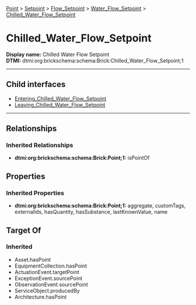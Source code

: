 [Point](../../../../Point.md) > [Setpoint](../../../Setpoint.md) > [Flow_Setpoint](../../Flow_Setpoint.md) > [Water_Flow_Setpoint](../Water_Flow_Setpoint.md) > [Chilled_Water_Flow_Setpoint](.)
# Chilled_Water_Flow_Setpoint

**Display name:** Chilled Water Flow Setpoint<br />
**DTMI:** dtmi:org:brickschema:schema:Brick:Chilled_Water_Flow_Setpoint;1

---


## Child interfaces
* [Entering_Chilled_Water_Flow_Setpoint](../Entering_Water_Flow_Setpoint/Entering_Chilled_Water_Flow_Setpoint.md)
* [Leaving_Chilled_Water_Flow_Setpoint](../Leaving_Water_Flow_Setpoint/Leaving_Chilled_Water_Flow_Setpoint.md)

---
## Relationships
### Inherited Relationships
* **dtmi:org:brickschema:schema:Brick:Point;1:** isPointOf
## Properties
### Inherited Properties
* **dtmi:org:brickschema:schema:Brick:Point;1:** aggregate, customTags, externalIds, hasQuantity, hasSubstance, lastKnownValue, name
## Target Of
### Inherited
* Asset.hasPoint
* EquipmentCollection.hasPoint
* ActuationEvent.targetPoint
* ExceptionEvent.sourcePoint
* ObservationEvent.sourcePoint
* ServiceObject.producedBy
* Architecture.hasPoint
